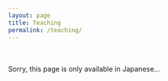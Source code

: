 ```yaml
---
layout: page
title: Teaching
permalink: /teaching/
---
```


<p style="margin: 3rem 0rem">Sorry, this page is only available in Japanese...</p>

